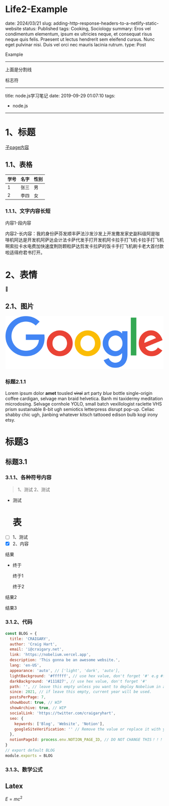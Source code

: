 # Life2-Example

date: 2024/03/21
slug: adding-http-response-headers-to-a-netlify-static-website
status: Published
tags: Cooking, Sociology
summary: Eros vel condimentum elementum, ipsum ex ultricies neque, et consequat risus neque quis felis. Praesent ut lectus hendrerit sem eleifend cursus. Nunc eget pulvinar nisi. Duis vel orci nec mauris lacinia rutrum.
type: Post

Example

---

上面是分割线

标志符

---

title: node.js学习笔记
date: 2019-09-29 01:07:10
tags:

- node.js

---

# 1、标题

[子page内容](Example%205f6bf6ee23444e2b8fa780e25c32608b/%E5%AD%90page%E5%86%85%E5%AE%B9%208fbfa3c424fe4ababe81107b9fd124ba.md)

## 1.1、表格

| 学号 | 名字 | 性别 |
| --- | --- | --- |
| 1 | 张三 | 男 |
| 2 | 李四 | 女 |

### 1.1.1、文字内容长短

内容1-段内容

内容2-长内容：我的身份萨芬发顺丰萨法沙发沙发上开发撒发家史副科级阿是咖啡机阿达是开发机阿萨达会计法卡萨代发手打开发机阿卡拉手打飞机卡拉手打飞机啊索拉卡水电费加快速度荆防颗粒萨达剪发卡拉萨的饭卡手打飞机刷卡老大首付款啦适得府君书打开。

# 2、表情

🥰

## 2.1、图片

![Google_2015_logo.svg.png](../Tec%2079f7c975e49f43098d7d0cdf4f36c8a5/Example%205f6bf6ee23444e2b8fa780e25c32608b/Google_2015_logo.svg.png)


### 标题2.1.1

Lorem ipsum dolor **amet** tousled ~~viral~~ art party *blue* bottle single-origin coffee cardigan, selvage man braid helvetica. Banh mi taxidermy meditation microdosing. Selvage cornhole YOLO, small batch vexillologist raclette VHS prism sustainable 8-bit ugh semiotics letterpress disrupt pop-up. Celiac shabby chic ugh, jianbing whatever kitsch tattooed edison bulb kogi irony etsy.

# 标题3

## 标题3.1

### 3.1.1、各种符号内容

> 1、测试
2、测试
> 
- 测试
    
    # 表
    
- [ ]  1、测试
- [x]  2、内容

结果

- 终于
    
    终于1
    
    终于2
    

结果2

结果3

### 3.1.2、代码

```jsx
const BLOG = {
  title: 'CRAIGARY',
  author: 'Craig Hart',
  email: 'i@craigary.net',
  link: 'https://nobelium.vercel.app',
  description: 'This gonna be an awesome website.',
  lang: 'en-US',
  appearance: 'auto', // ['light', 'dark', 'auto'],
  lightBackground: '#ffffff', // use hex value, don't forget '#' e.g #fffefc
  darkBackground: '#111827', // use hex value, don't forget '#'
  path: '', // leave this empty unless you want to deploy Nobelium in a folder
  since: 2021, // if leave this empty, current year will be used.
  postsPerPage: 7,
  showAbout: true, // WIP
  showArchive: true, // WIP
  socialLink: 'https://twitter.com/craigaryhart',
  seo: {
    keywords: ['Blog', 'Website', 'Notion'],
    googleSiteVerification: '' // Remove the value or replace it with your own google site verification code
  },
  notionPageId: process.env.NOTION_PAGE_ID, // DO NOT CHANGE THIS！！！
}
// export default BLOG
module.exports = BLOG
```

### 3.1.3、数学公式

## Latex

$E=mc^2$

